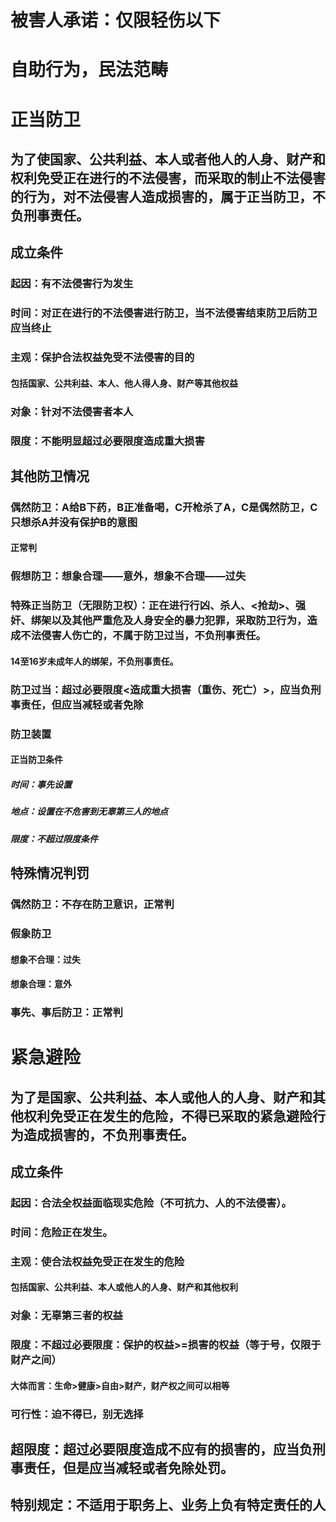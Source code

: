 # 被害人承诺：仅限轻伤以下
# 自助行为，民法范畴
# 正当防卫
## 为了使国家、公共利益、本人或者他人的人身、财产和权利免受正在进行的不法侵害，而采取的制止不法侵害的行为，对不法侵害人造成损害的，属于正当防卫，不负刑事责任。
## 成立条件
### 起因：有不法侵害行为发生
### 时间：对正在进行的不法侵害进行防卫，当不法侵害结束防卫后防卫应当终止
### 主观：保护合法权益免受不法侵害的目的
#### 包括国家、公共利益、本人、他人得人身、财产等其他权益
### 对象：针对不法侵害者本人
### 限度：不能明显超过必要限度造成重大损害
## 其他防卫情况
### 偶然防卫：A给B下药，B正准备喝，C开枪杀了A，C是偶然防卫，C只想杀A并没有保护B的意图
#### 正常判
### 假想防卫：想象合理——意外，想象不合理——过失
### 特殊正当防卫（无限防卫权）：正在进行行凶、杀人、<抢劫>、强奸、绑架以及其他严重危及人身安全的暴力犯罪，采取防卫行为，造成不法侵害人伤亡的，不属于防卫过当，不负刑事责任。
#### 14至16岁未成年人的绑架，不负刑事责任。
### 防卫过当：超过必要限度<造成重大损害（重伤、死亡）>，应当负刑事责任，但应当减轻或者免除

### 防卫装置
#### 正当防卫条件
##### 时间：事先设置
##### 地点：设置在不危害到无辜第三人的地点
##### 限度：不超过限度条件
## 特殊情况判罚
### 偶然防卫：不存在防卫意识，正常判
### 假象防卫
#### 想象不合理：过失
#### 想象合理：意外
### 事先、事后防卫：正常判

# 紧急避险
## 为了是国家、公共利益、本人或他人的人身、财产和其他权利免受正在发生的危险，不得已采取的紧急避险行为造成损害的，不负刑事责任。
## 成立条件
### 起因：合法全权益面临现实危险（不可抗力、人的不法侵害）。
### 时间：危险正在发生。
### 主观：使合法权益免受正在发生的危险
#### 包括国家、公共利益、本人或他人的人身、财产和其他权利
### 对象：无辜第三者的权益
### 限度：不超过必要限度：保护的权益>=损害的权益（等于号，仅限于财产之间）
#### 大体而言：生命>健康>自由>财产，财产权之间可以相等
### 可行性：迫不得已，别无选择
## 超限度：超过必要限度造成不应有的损害的，应当负刑事责任，但是应当减轻或者免除处罚。
## 特别规定：不适用于职务上、业务上负有特定责任的人